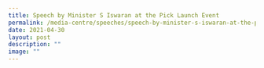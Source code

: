 ```yaml
---
title: Speech by Minister S Iswaran at the Pick Launch Event
permalink: /media-centre/speeches/speech-by-minister-s-iswaran-at-the-pick-launch-event/
date: 2021-04-30
layout: post
description: ""
image: ""
---
```

